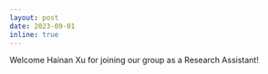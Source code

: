 ```yaml
---
layout: post
date: 2023-09-01
inline: true
---
```


Welcome Hainan Xu for joining our group as a Research Assistant! 
